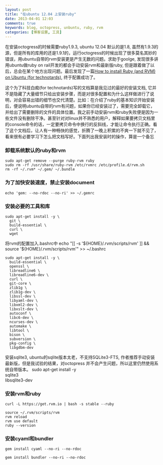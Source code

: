 ```yaml
---
layout: post
title: "在ubuntu 12.04 上安装ruby"
date: 2013-04-01 12:03
comments: true
keywords: blog, octopress, unbuntu, ruby, rvm
categories: [博客设置, 工具]
---
```


  在安装octogress的时候需要ruby1.9.3, ubuntu 12.04 默认的是1.8, 虽然有1.9.3的源，但是所有的库用的还是1.9.1的，运行octogress的时候出现了很多莫名其妙的错误，用ubuntu自带的rvm安装更是产生无数的问题。求助于goolge, 发现很多讲用ubuntu做ruby on rail开发的都会手动安装rvm和最新版ruby, 但是跟着做了以后，总会在某个地方出现问题。最后发现了一篇[How to install Ruby (and RVM) on Ubuntu (for technotards)](http://blog.coolaj86.com/articles/installing-ruby-on-ubuntu-12-04.html), 终于配置成功了。
<!-- more -->
  
  这个为了科技白痴(for technotards)写的文档算是我见过的最好的安装文档, 它并不是隐藏了大量细节只给出安装步骤，而是对很多配置和为什么这样做进行了说明，对会容易出错的细节也交代清楚。比如：在介绍了ruby的基本知识开始安装后，便说明ubuntu自带的rvm有问题，如果你已经安装过了，需要完全卸载它，并给出了需要删除的文件的具体位置。我之前手动安装rvm和ruby失败便是因为一些文件没有删除干净。甚至针对对linux并不熟悉的用户，解释如果要拷贝文档里的console命令的话，一定要拷贝命令中换行的反斜线，才能让命令执行正确。看了这个文档后，让人有一种畅快的感觉，折腾了一晚上积累的不爽一下就不见了，看来很有必要学习下怎么把文档写好。下面列出我安装时的操作，算是一个备忘  

### 卸载系统默认的ruby和rvm
    sudo apt-get remove --purge ruby-rvm ruby
    sudo rm -rf /usr/share/ruby-rvm /etc/rvmrc /etc/profile.d/rvm.sh
    rm -rf ~/.rvm* ~/.gem/ ~/.bundle

### 为了加快安装速度，禁止安装document
    echo 'gem: --no-rdoc --no-ri' >> ~/.gemrc

### 安装必要的工具和库
    sudo apt-get install -y \
      git \
      build-essential \
      curl \
      wget

将rvm的配置加入.bashrc中
    echo "[[ -s '${HOME}/.rvm/scripts/rvm' ]] && source '${HOME}/.rvm/scripts/rvm'" >> ~/.bashrc

    sudo apt-get install -y \
      build-essential \
      openssl \
      libreadline6 \
      libreadline6-dev \
      curl \
      git-core \
      zlib1g \
      zlib1g-dev \
      libssl-dev \
      libyaml-dev \
      libxml2-dev \
      libxslt-dev \
      autoconf \
      libc6-dev \
      ncurses-dev \
      automake \
      libtool \
      bison \
      subversion \
      pkg-config \
      libgdbm-dev

安装sqlite3, ubuntu的sqlite版本太老，不支持SQLite3-FTS, 作者推荐手动安装最新版，但是我试验的结果，对octopress 并不会产生问题，所以这里仍然使用系统自带版本。
    sudo apt-get install -y \
      sqlite3 \
      libsqlite3-dev

### 安装rvm和ruby
    curl -L https://get.rvm.io | bash -s stable --ruby

    source ~/.rvm/scripts/rvm
    rvm reload
    rvm use default
    ruby --version 

### 安装cyaml和bundler
    gem install cyaml --no-ri --no-rdoc

    gem install bundler --no-ri --no-rdoc
